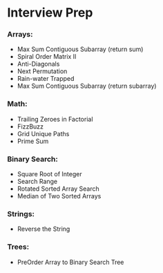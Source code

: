 # Interview Prep
<h3> Arrays: </h3>
<ul>
    <li> Max Sum Contiguous Subarray (return sum) </li>
    <li> Spiral Order Matrix II </li>
    <li> Anti-Diagonals </li>
    <li> Next Permutation </li>
    <li> Rain-water Trapped </li>
    <li> Max Sum Contiguous Subarray (return subarray) </li>
</ul>

<h3> Math: </h3>
<ul>
    <li> Trailing Zeroes in Factorial </li>
    <li> FizzBuzz </li>
    <li> Grid Unique Paths </li>
    <li> Prime Sum </li>
</ul>


<h3> Binary Search: </h3>
<ul>
    <li> Square Root of Integer </li>
    <li> Search Range </li>
    <li> Rotated Sorted Array Search </li>
    <li> Median of Two Sorted Arrays </li>
</ul>

<h3> Strings: </h3>
<ul>
    <li> Reverse the String </li>
</ul>

<h3> Trees: </h3>
<ul>
    <li> PreOrder Array to Binary Search Tree </li>
</ul>

